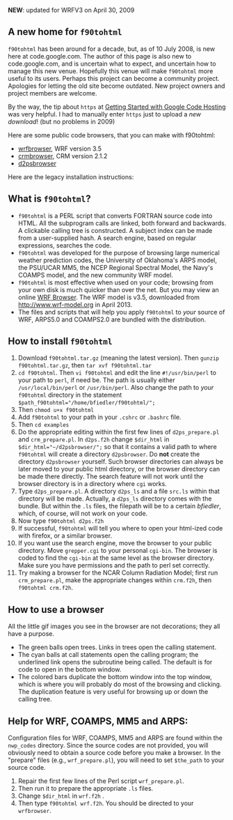 **NEW**: updated for WRFV3 on April 30, 2009

## A new home for `f90tohtml` ##

`f90tohtml` has been around for a decade, but, as of 10 July 2008, is new here at code.google.com.  The author of this page is also new to code.google.com, and is uncertain what to expect, and uncertain how to manage this new venue. Hopefully this venue will make `f90tohtml` more useful to its users.  Perhaps this project can become a community project.  Apologies for letting the old site become outdated.  New project owners and project members are welcome.

By the way, the tip about `https` at [Getting Started with Google Code Hosting ](http://internetducttape.com/2007/03/03/howto_google_code_hosting_subversion_tortoisesvn/) was very helpful.  I had to manually enter `https` just to upload a _new download_!  (but no problems in 2009)

Here are some public code browsers, that you can make with f90tohtml:
  * [wrfbrowser](http://12characters.net/wrfbrowser), WRF version 3.5
  * [crmbrowser](http://12characters.net/crmbrowser), CRM version 2.1.2
  * [d2psbrowser](http://12characters.net/d2psbrowser)

Here are the legacy installation instructions:

## What is `f90tohtml`? ##

  * `f90tohtml` is a PERL script that converts FORTRAN source code into HTML.  All the subprogram calls are linked, both forward and backwards.  A clickable calling tree is constructed. A subject index can be made from a user-supplied hash. A search engine, based on regular expressions, searches the code.
  * `f90tohtml` was developed for the purpose of browsing large numerical weather prediction codes, the University of Oklahoma's ARPS model, the PSU/UCAR MM5, the NCEP Regional Spectral Model, the Navy's COAMPS model, and the new community WRF model.
  * `f90tohtml` is most effective when used on your code; browsing from your own disk is much quicker than over the net. But you may view an online [WRF Browser](http://12characters.net/wrfbrowser/).  The WRF model is v3.5, downloaded from http://www.wrf-model.org in April 2013.
  * The files and scripts that will help you apply `f90tohtml` to _your_ source of WRF, ARPS5.0 and COAMPS2.0 are bundled with the distribution.

## How to install `f90tohtml` ##

  1. Download `f90tohtml.tar.gz` (meaning the latest version). Then `gunzip f90tohtml.tar.gz`, then `tar xvf f90tohtml.tar`
  1. `cd f90tohtml`. Then `vi f90tohtml` and edit the line `#!/usr/bin/perl` to your path to `perl`, if need be. The path is usually either `/usr/local/bin/perl` or `/usr/bin/perl`.  Also change the path to _your_ `f90tohtml` directory in the statement `$path_f90tohtml="/home/bfiedler/f90tohtml/";`
  1. Then `chmod u+x f90tohtml`
  1. Add `f90tohtml` to your path in your `.cshrc` or `.bashrc` file.
  1. Then `cd examples`
  1. Do the appropriate editing within the first few lines of `d2ps_prepare.pl` and `crm_prepare.pl`. In `d2ps.f2h` change `$dir_html` in `$dir_html="~/d2psbrowser/";` so that it contains a valid path to where `f90tohtml` will create a directory `d2psbrowser`. Do **not** create the directory `d2psbrowser` yourself. Such browser directories can always be later moved to your public html directory, or the browser directory can be made there directly.  The search feature will not work until the browser directory is in a directory where `cgi` works.
  1. Type `d2ps_prepare.pl`. A directory `d2ps_ls` and a file `src.ls` within that directory will be made. Actually,  a `d2ps_ls` directory comes with the bundle. But within the `.ls` files, the filepath will be to a certain _bfiedler_, which, of course, will not work on your code.
  1. Now type `f90tohtml d2ps.f2h`
  1. If successful, `f90tohtml` will tell you where to open your html-ized code with firefox, or a similar browser.
  1. If you want use the search engine, move the browser to your public directory. Move `grepper.cgi` to your personal `cgi-bin`. The browser is coded to find the `cgi-bin` at the same level as the browser directory. Make sure you have permissions and the path to perl set correctly.
  1. Try making a browser for the NCAR Column Radiation Model; first run `crm_prepare.pl`, make the appropriate changes within `crm.f2h`, then `f90tohtml crm.f2h`.

## How to use a browser ##
All the little gif images you see in the browser are not decorations; they all have a purpose.


  * The green balls open trees.  Links in trees open the calling statement.
  * The cyan balls at call statements open the calling program; the underlined link opens the subroutine being called. The default is for code to open in the bottom window.
  * The colored bars duplicate the bottom window into the top window, which is where you will probably do most of the browsing and clicking.  The duplication feature is very useful for browsing up or down the calling tree.

## Help for WRF, COAMPS, MM5 and ARPS: ##
Configuration files for WRF, COAMPS, MM5 and ARPS are found within the `nwp_codes` directory.  Since the source codes are not provided, you will obviously need to obtain a source code before you make a browser. In the "prepare" files (e.g., `wrf_prepare.pl`), you will need to set `$the_path` to your source code.

  1. Repair the first few lines of the Perl script `wrf_prepare.pl`.
  1. Then run it to prepare the appropriate `.ls` files.
  1. Change `$dir_html` in `wrf.f2h` .
  1. Then type `f90tohtml wrf.f2h`.  You should be directed to your `wrfbrowser`.